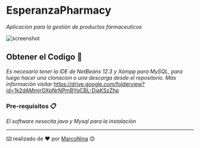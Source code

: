 # EsperanzaPharmacy
_Aplicacion para la gestión de productos farmaceuticos_

![screenshot](src/Image/Screenshot1.jpg)

## Obtener el Codigo 🚀
_Es necesario tener la IDE de NetBeans 12.3 y Xampp para MySQL, para luego hacer una clonacion o una descarga desde el repositorio._
_Más información visitar_
https://drive.google.com/folderview?id=1k2dAMmjrOXpNrNPmBYqCBL-DjaKSzZhp
### Pre-requisitos 📋
_El software nesecita java y Mysql para la instalación_

---
⌨️ realizado de ❤️ por [MarcoNina](https://github.com/Nina-99/) 😊
